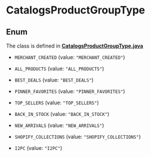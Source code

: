 

# CatalogsProductGroupType

## Enum

The class is defined in **[CatalogsProductGroupType.java](../../src/main/java/org/openapitools/model/CatalogsProductGroupType.java)**


* `MERCHANT_CREATED` (value: `"MERCHANT_CREATED"`)

* `ALL_PRODUCTS` (value: `"ALL_PRODUCTS"`)

* `BEST_DEALS` (value: `"BEST_DEALS"`)

* `PINNER_FAVORITES` (value: `"PINNER_FAVORITES"`)

* `TOP_SELLERS` (value: `"TOP_SELLERS"`)

* `BACK_IN_STOCK` (value: `"BACK_IN_STOCK"`)

* `NEW_ARRIVALS` (value: `"NEW_ARRIVALS"`)

* `SHOPIFY_COLLECTIONS` (value: `"SHOPIFY_COLLECTIONS"`)

* `I2PC` (value: `"I2PC"`)



